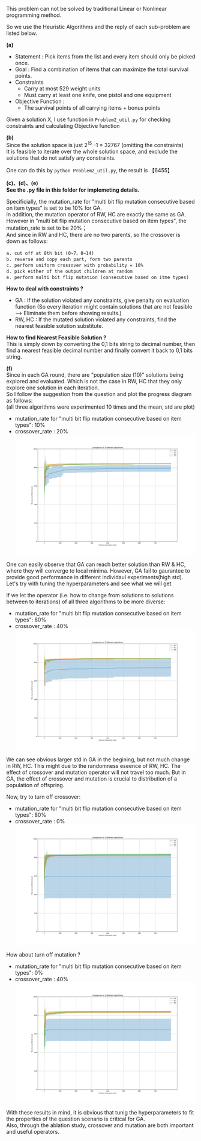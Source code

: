 This problem can not be solved by traditional Linear or Nonlinear programming method.

So we use the Heuristic Algorithms and the reply of each sub-problem are listed below.

__(a)__
- Statement : Pick items from the list and every item should only be picked once.
- Goal : Find a combination of items that can maximize the total survival points.
- Constraints
	- Carry at most 529 weight units 
	- Must carry at least one knife, one pistol and one equipment
- Objective Function :
	- The survival points of all carrying items + bonus points  

Given a solution X, I use function in `Problem2_util.py` for checking constraints and calculating Objective function


__(b)__  
Since the solution space is just 2<sup>15</sup> -1 = 32767  (omitting the constraints)   
It is feasible to iterate over the whole solution space, and exclude the solutions that do not satisfy any constraints.

One can do this by `python Problem2_util.py`, the result is 【6455】

__(c)、(d)、(e)__  
__See the .py file in this folder for implemeting details.__


Specificially, the mutation_rate for "multi bit flip mutation consecutive based on item types" is set to be 10% for GA.  
In addition, the mutation operator of RW, HC are exactly the same as GA.  
However in "multi bit flip mutation consecutive based on item types", the mutation_rate is set to be 20%；  
And since in RW and HC, there are no two parents, so the crossover is down as follows:

	a. cut off at 8th bit (0~7、8~14)
    b. reverse and copy each part, form two parents
    c. perform uniform crossover with probability = 10%
    d. pick either of the output children at random
    e. perform multi bit flip mutation (consecutive based on itme types)

__How to deal with constraints ?__
- GA : If the solution violated any constraints, give penalty on evaluation function
(So every iteration might contain solutions that are not feasible --> Eliminate them before showing results.)
- RW, HC : If the mutated solution violated any constraints, find the nearest feasible solution substitute.

__How to find Nearest Feasible Solution ?__  
This is simply down by converting the 0,1 bits string to decimal number, then find a nearest feasible decimal number and finally convert it back to 0,1 bits string.

__(f)__  
Since in each GA round, there are "population size (10)" solutions being explored and evaluated. Which is not the case in RW, HC that they only explore one solution in each iteration.  
So I follow the suggestion from the question and plot the progress diagram as follows:  
(all three algorithms were experimented 10 times and the mean, std are plot)  
- mutation_rate for "multi bit flip mutation consecutive based on item types": 10%
- crossover_rate : 20% 
![Progress Plot](./progress_diagram_0.png)

One can easily observe that GA can reach better solution than RW & HC, where they will converge to local minima.
However, GA fail to gaurantee to provide good performance in different individaul experiments(high std).  
Let's try with tuning the hyperparameters and see what we will get

If we let the operator (i.e. how to change from solutions to solutions between to iterations) of all three algorithms to be more diverse:
- mutation_rate for "multi bit flip mutation consecutive based on item types": 80%
- crossover_rate : 40% 
![Progress Plot1](./progress_diagram_1.png)

We can see obvious larger std in GA in the begining, but not much change in RW, HC.
This might due to the randomness eseence of RW, HC. The effect of crossover and mutation operator will not travel too much.
But in GA, the effect of crossover and mutation is crucial to distribution of a population of offspring.

Now, try to turn off crossover:
- mutation_rate for "multi bit flip mutation consecutive based on item types": 80%
- crossover_rate : 0%
![Progress Plot2](./progress_diagram_2.png)

How about turn off mutation ?
- mutation_rate for "multi bit flip mutation consecutive based on item types": 0%
- crossover_rate : 40% 
![Progress Plot3](./progress_diagram_3.png)

With these results in mind, it is obvious that tunig the hyperparameters to fit the properties of the question scenario is critical for GA.  
Also, through the ablation study, crossover and mutation are both important and useful operators.